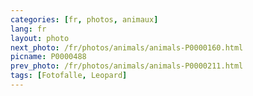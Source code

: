```yaml
---
categories: [fr, photos, animaux]
lang: fr
layout: photo
next_photo: /fr/photos/animals/animals-P0000160.html
picname: P0000488
prev_photo: /fr/photos/animals/animals-P0000211.html
tags: [Fotofalle, Leopard]
---
```

